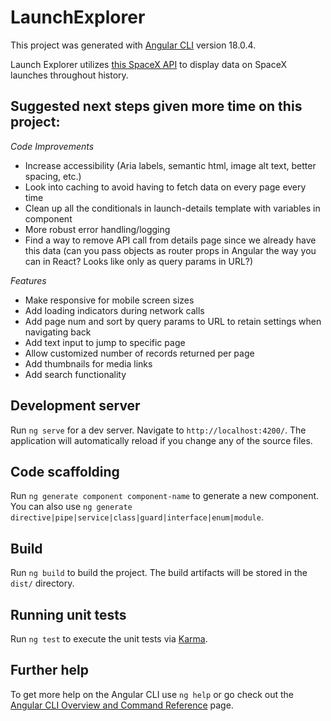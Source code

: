 # LaunchExplorer

This project was generated with [Angular CLI](https://github.com/angular/angular-cli) version 18.0.4.

Launch Explorer utilizes [this SpaceX API](https://github.com/r-spacex/SpaceX-API) to display data on SpaceX launches throughout history.

## Suggested next steps given more time on this project:

_Code Improvements_

- Increase accessibility (Aria labels, semantic html, image alt text, better spacing, etc.)
- Look into caching to avoid having to fetch data on every page every time
- Clean up all the conditionals in launch-details template with variables in component
- More robust error handling/logging
- Find a way to remove API call from details page since we already have this data (can you pass objects as router props in Angular the way you can in React? Looks like only as query params in URL?)

_Features_

- Make responsive for mobile screen sizes
- Add loading indicators during network calls
- Add page num and sort by query params to URL to retain settings when navigating back
- Add text input to jump to specific page
- Allow customized number of records returned per page
- Add thumbnails for media links
- Add search functionality

## Development server

Run `ng serve` for a dev server. Navigate to `http://localhost:4200/`. The application will automatically reload if you change any of the source files.

## Code scaffolding

Run `ng generate component component-name` to generate a new component. You can also use `ng generate directive|pipe|service|class|guard|interface|enum|module`.

## Build

Run `ng build` to build the project. The build artifacts will be stored in the `dist/` directory.

## Running unit tests

Run `ng test` to execute the unit tests via [Karma](https://karma-runner.github.io).

## Further help

To get more help on the Angular CLI use `ng help` or go check out the [Angular CLI Overview and Command Reference](https://angular.dev/tools/cli) page.
